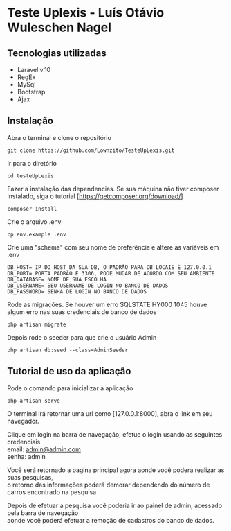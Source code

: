 # Teste Uplexis - Luís Otávio Wuleschen Nagel

## Tecnologias utilizadas
- Laravel v.10
- RegEx
- MySql
- Bootstrap
- Ajax
## Instalação
Abra o terminal e clone o repositório
```
git clone https://github.com/Lownzito/TesteUpLexis.git
```
Ir para o diretório
```
cd testeUpLexis
```
Fazer a instalação das dependencias. Se sua máquina não tiver composer instalado, siga o tutorial [https://getcomposer.org/download/] 
```
composer install
```
Crie o arquivo .env
```
cp env.example .env
```
Crie uma "schema" com seu nome de preferência e altere as variáveis em .env
```
DB_HOST= IP DO HOST DA SUA DB, O PADRÃO PARA DB LOCAIS É 127.0.0.1 
DB_PORT= PORTA PADRÃO É 3306, PODE MUDAR DE ACORDO COM SEU AMBIENTE
DB_DATABASE= NOME DE SUA ESCOLHA 
DB_USERNAME= SEU USERNAME DE LOGIN NO BANCO DE DADOS 
DB_PASSWORD= SENHA DE LOGIN NO BANCO DE DADOS 
```
Rode as migrações. Se houver um erro SQLSTATE HY000 1045 houve algum erro nas suas credenciais de banco de dados
```
php artisan migrate
```
Depois rode o seeder para que crie o usuário Admin
```
php artisan db:seed --class=AdminSeeder
```

## Tutorial de uso da aplicação
Rode o comando para inicializar a aplicação
```
php artisan serve
```
O terminal irá retornar uma url como [127.0.0.1:8000], abra o link em seu navegador.

Clique em login na barra de navegação, efetue o login usando as seguintes credenciais <br>
email: admin@admin.com <br>
senha: admin <br>

Você será retornado a pagina principal agora aonde você podera realizar as suas pesquisas, <br>
o retorno das informações poderá demorar dependendo do número de carros encontrado na pesquisa <br>

Depois de efetuar a pesquisa você poderia ir ao painel de admin, acessado pela barra de navegação <br>
aonde você poderá efetuar a remoção de cadastros do banco de dados.
